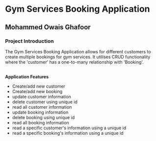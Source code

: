 # Gym Services Booking Application
## Mohammed Owais Ghafoor

### Project Introduction
The Gym Services Booking Application allows for different customers to create multiple bookings for gym services. It utilises CRUD functionality where 
the 'customer' has a one-to-many relationship with 'Booking'. <br>
<br>

**Application Features**

* Create/add new customer <br>
* Create/add new booking <br>
* update customer information <br>
* delete customer using unique id <br>
* read all customer information <br>
* update booking information <br>
* delete booking using unique id <br>
* read all booking information <br>
* read a specific customer's information using a unique id <br>
* read a specific booking's information using a unique id <br>
